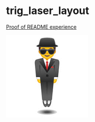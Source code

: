# trig_laser_layout

[Proof of README experience](https://github.com/mcpherson/AWS-book-finder)

![image](./resources/MIBSL.jpg)
